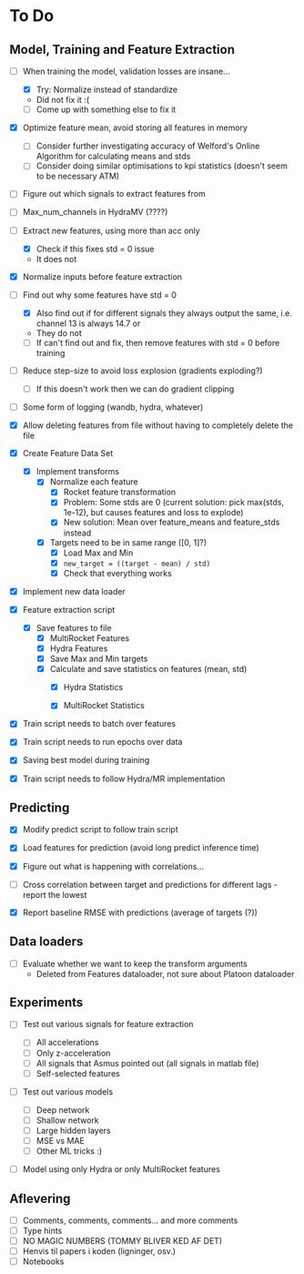 # To Do

## Model, Training and Feature Extraction
- [ ] When training the model, validation losses are insane...
  - [x] Try: Normalize instead of standardize
  - Did not fix it :(
  - [ ] Come up with something else to fix it
- [X] Optimize feature mean, avoid storing all features in memory
  - [ ] Consider further investigating accuracy of Welford's Online Algorithm for calculating means and stds 
  - [ ] Consider doing similar optimisations to kpi statistics (doesn't seem to be necessary ATM)
- [ ] Figure out which signals to extract features from
- [ ] Max_num_channels in HydraMV (????)
- [ ] Extract new features, using more than acc only
  - [x] Check if this fixes std = 0 issue
  - It does not
- [X] Normalize inputs before feature extraction
- [ ] Find out why some features have std = 0
  - [x] Also find out if for different signals they always output the same, i.e. channel 13 is always 14.7 or 
  - They do not
  - [ ] If can't find out and fix, then remove features with std = 0 before training
- [ ] Reduce step-size to avoid loss explosion (gradients exploding?)
  - [ ] If this doesn't work then we can do gradient clipping
- [ ] Some form of logging (wandb, hydra, whatever)
- [X] Allow deleting features from file without having to completely delete the file
- [X] Create Feature Data Set
  - [x] Implement transforms
    - [x] Normalize each feature
      - [x] Rocket feature transformation
      - [X] Problem: Some stds are 0 (current solution: pick max(stds, 1e-12), but causes features and loss to explode)
      - [x] New solution: Mean over feature_means and feature_stds instead
    - [x] Targets need to be in same range ([0, 1]?)
      - [x] Load Max and Min
      - [x] ```new_target = ((target - mean) / std)```
      - [x] Check that everything works
- [X] Implement new data loader
- [x] Feature extraction script
  - [x] Save features to file
    - [x] MultiRocket Features
    - [x] Hydra Features
    - [x] Save Max and Min targets
    - [x] Calculate and save statistics on features (mean, std)
      - [x] Hydra Statistics
      - [x] MultiRocket Statistics

 
- [x] Train script needs to batch over features
- [x] Train script needs to run epochs over data
- [x] Saving best model during training
- [x] Train script needs to follow Hydra/MR implementation

  
## Predicting
- [x] Modify predict script to follow train script
- [x] Load features for prediction (avoid long predict inference time)
- [x] Figure out what is happening with correlations...
- [ ] Cross correlation between target and predictions for different lags - report the lowest
- [X] Report baseline RMSE with predictions (average of targets (?))


## Data loaders
- [ ] Evaluate whether we want to keep the transform arguments
  - Deleted from Features dataloader, not sure about Platoon dataloader


## Experiments
- [ ] Test out various signals for feature extraction
  - [ ] All accelerations
  - [ ] Only z-acceleration
  - [ ] All signals that Asmus pointed out (all signals in matlab file)
  - [ ] Self-selected features
- [ ] Test out various models
  - [ ] Deep network
  - [ ] Shallow network
  - [ ] Large hidden layers
  - [ ] MSE vs MAE
  - [ ] Other ML tricks :)
- [ ] Model using only Hydra or only MultiRocket features


## Aflevering
- [ ] Comments, comments, comments... and more comments
- [ ] Type hints
- [ ] NO MAGIC NUMBERS (TOMMY BLIVER KED AF DET)
- [ ] Henvis til papers i koden (ligninger, osv.)
- [ ] Notebooks